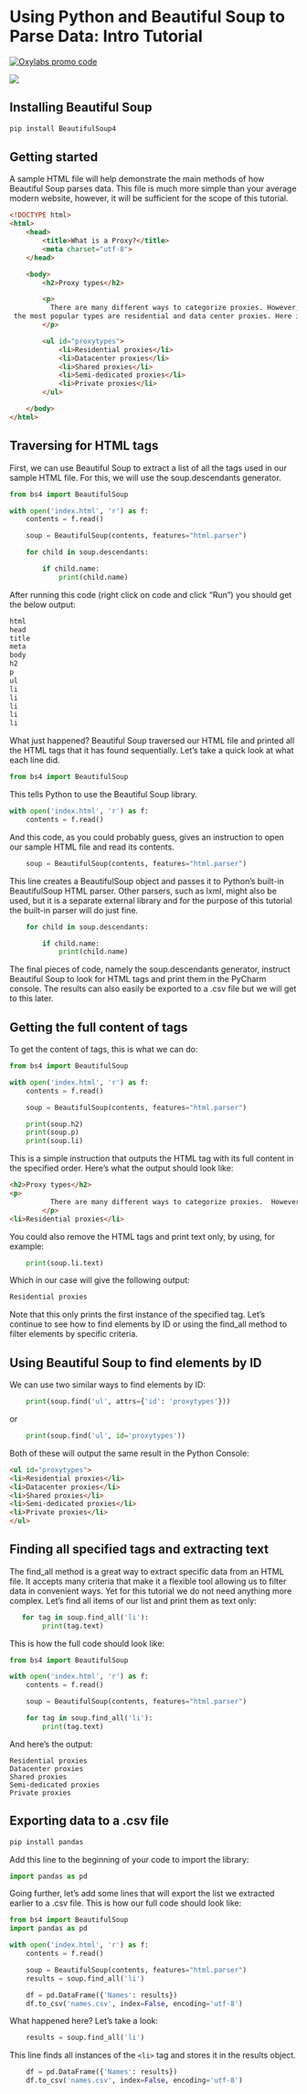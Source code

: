 # Using Python and Beautiful Soup to Parse Data: Intro Tutorial


[![Oxylabs promo code](https://raw.githubusercontent.com/oxylabs/product-integrations/refs/heads/master/Affiliate-Universal-1090x275.png)](https://oxylabs.io/pages/gitoxy?utm_source=877&utm_medium=affiliate&groupid=877&utm_content=beautiful-soup-parsing-tutorial-github&transaction_id=102f49063ab94276ae8f116d224b67)

[![](https://dcbadge.vercel.app/api/server/eWsVUJrnG5)](https://discord.gg/GbxmdGhZjq)

## Installing Beautiful Soup

```bash
pip install BeautifulSoup4
```

## Getting started

A sample HTML file will help demonstrate the main methods of how Beautiful Soup parses data. This file is much more simple than your average modern website, however, it will be sufficient for the scope of this tutorial.

```html
<!DOCTYPE html>
<html>
    <head>
        <title>What is a Proxy?</title>
        <meta charset="utf-8">
    </head>

    <body>
        <h2>Proxy types</h2>

        <p>
          There are many different ways to categorize proxies. However, two of   
 the most popular types are residential and data center proxies. Here is a list of the most common types.
        </p>

        <ul id="proxytypes">
            <li>Residential proxies</li>
            <li>Datacenter proxies</li>
            <li>Shared proxies</li>
            <li>Semi-dedicated proxies</li>
            <li>Private proxies</li>
        </ul>

    </body>
</html>
```

## Traversing for HTML tags

First, we can use Beautiful Soup to extract a list of all the tags used in our sample HTML file. For this, we will use the soup.descendants generator.

```python
from bs4 import BeautifulSoup

with open('index.html', 'r') as f:
    contents = f.read()

    soup = BeautifulSoup(contents, features="html.parser")

    for child in soup.descendants:

        if child.name:
            print(child.name)
```

After running this code (right click on code and click “Run”) you should get the below output:

```html
html
head
title
meta
body
h2
p
ul
li
li
li
li
li
```

What just happened? Beautiful Soup traversed our HTML file and printed all the HTML tags that it has found sequentially. Let’s take a quick look at what each line did.

```python
from bs4 import BeautifulSoup
```

This tells Python to use the Beautiful Soup library.

```python
with open('index.html', 'r') as f:
    contents = f.read()
```

And this code, as you could probably guess, gives an instruction to open our sample HTML file and read its contents.

```python
    soup = BeautifulSoup(contents, features="html.parser")
```

This line creates a BeautifulSoup object and passes it to Python’s built-in BeautifulSoup HTML parser. Other parsers, such as lxml, might also be used, but it is a separate external library and for the purpose of this tutorial the built-in parser will do just fine.

```python
    for child in soup.descendants:

        if child.name:
            print(child.name)
```

The final pieces of code, namely the soup.descendants generator, instruct Beautiful Soup to look for HTML tags and print them in the PyCharm console. The results can also easily be exported to a .csv file but we will get to this later.

## Getting the full content of tags

To get the content of tags, this is what we can do:

```python
from bs4 import BeautifulSoup

with open('index.html', 'r') as f:
    contents = f.read()

    soup = BeautifulSoup(contents, features="html.parser")

    print(soup.h2)
    print(soup.p)
    print(soup.li)
```

This is a simple instruction that outputs the HTML tag with its full content in the specified order. Here’s what the output should look like:

```html
<h2>Proxy types</h2>
<p>
          There are many different ways to categorize proxies.  However, two of the most popular types are residential and data center proxies. Here is a list of the most common types.
        </p>
<li>Residential proxies</li>
```

You could also remove the HTML tags and print text only, by using, for example:

```python
    print(soup.li.text)
```

Which in our case will give the following output:

```html
Residential proxies
```

Note that this only prints the first instance of the specified tag. Let’s continue to see how to find elements by ID or using the find_all method to filter elements by specific criteria.

## Using Beautiful Soup to find elements by ID

We can use two similar ways to find elements by ID:

```python
    print(soup.find('ul', attrs={'id': 'proxytypes'}))
```

or

```python
    print(soup.find('ul', id='proxytypes'))
```

Both of these will output the same result in the Python Console:

```html
<ul id="proxytypes">
<li>Residential proxies</li>
<li>Datacenter proxies</li>
<li>Shared proxies</li>
<li>Semi-dedicated proxies</li>
<li>Private proxies</li>
</ul>
```

## Finding all specified tags and extracting text

The find_all method is a great way to extract specific data from an HTML file. It accepts many criteria that make it a flexible tool allowing us to filter data in convenient ways. Yet for this tutorial we do not need anything more complex. Let’s find all items of our list and print them as text only:

```python
   for tag in soup.find_all('li'):
        print(tag.text)
```

This is how the full code should look like:

```python
from bs4 import BeautifulSoup

with open('index.html', 'r') as f:
    contents = f.read()

    soup = BeautifulSoup(contents, features="html.parser")

    for tag in soup.find_all('li'):
        print(tag.text)
```

And here’s the output:

```
Residential proxies
Datacenter proxies
Shared proxies
Semi-dedicated proxies
Private proxies
```

## Exporting data to a .csv file

```bash
pip install pandas
```

Add this line to the beginning of your code to import the library:

```python
import pandas as pd
```

Going further, let’s add some lines that will export the list we extracted earlier to a .csv file. This is how our full code should look like:

```python
from bs4 import BeautifulSoup
import pandas as pd

with open('index.html', 'r') as f:
    contents = f.read()

    soup = BeautifulSoup(contents, features="html.parser")
    results = soup.find_all('li')

    df = pd.DataFrame({'Names': results})
    df.to_csv('names.csv', index=False, encoding='utf-8')
```

What happened here? Let’s take a look:

```python
    results = soup.find_all('li')
```

This line finds all instances of the `<li>` tag and stores it in the results object.

```python
    df = pd.DataFrame({'Names': results})
    df.to_csv('names.csv', index=False, encoding='utf-8')
```
